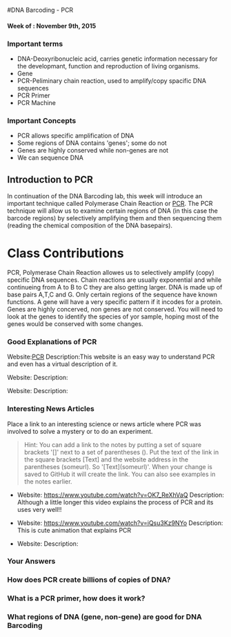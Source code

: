 #DNA Barcoding - PCR
#### Week of : November 9th, 2015

### Important terms

* DNA-Deoxyribonucleic acid, carries genetic information necessary for the developmant, function and reproduction of living organisms.
* Gene
* PCR-Peliminary chain reaction, used to amplify/copy spacific DNA sequences
* PCR Primer
* PCR Machine




### Important Concepts
* PCR allows specific amplification of DNA
* Some regions of DNA contains 'genes'; some do not
* Genes are highly conserved while non-genes are not
* We can sequence DNA



## Introduction to PCR

In continuation of the DNA Barcoding lab, this week will introduce an important technique called Polymerase Chain Reaction or [PCR](https://en.wikipedia.org/wiki/Polymerase_chain_reaction). The PCR technique will allow us to examine certain regions of DNA (in this case the barcode regions) by selectively amplifying them and then sequencing them (reading the chemical composition of the DNA basepairs). 

# Class Contributions
PCR, Polymerase Chain Reaction allowes us to selectively amplify (copy) specific DNA sequences. Chain reactions are usually exponential and while continueing from A to B to C they are also getting larger. DNA is made up of base pairs A,T,C and G. Only certain regions of the sequence have known functions. A gene will have a very specific pattern if it incodes for a protein. Genes are highly concerved, non genes are not conserved. You will need to look at the genes to identify the species of yor sample, hoping most of the genes would be conserved with some changes. 
### Good Explanations of PCR

Website:[PCR](http://learn.genetics.utah.edu/content/labs/pcr/)
Description:This website is an easy way to understand PCR and even has a virtual description of it.

Website:
Description:

Website:
Description:

### Interesting News Articles

Place a link to an interesting science or news article where PCR was involved to solve a mystery or to do an experiment. 

>Hint: You can add a link to the notes by putting a set of square brackets '[]' next to a set of parentheses (). Put the text of the link in the square brackets [Text] and the website address in the parentheses (someurl). So '\[Text](someurl)'. When your change is saved  to GitHub it will create the link. You can also see examples in the notes earlier. 


* Website: https://www.youtube.com/watch?v=OK7_ReXhVaQ
Description: Although a little longer this video explains the process of PCR and its uses very well!!

* Website: https://www.youtube.com/watch?v=iQsu3Kz9NYo
Description: This is cute animation that explains PCR

* Website:
Description:

### Your Answers

### How does PCR create billions of copies of DNA?
### What is a PCR primer, how does it work?
### What regions of DNA (gene, non-gene) are good for DNA Barcoding

